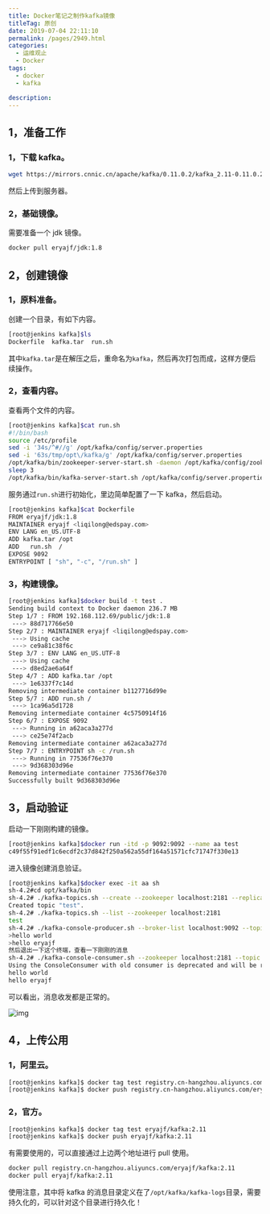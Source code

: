 ```yaml
---
title: Docker笔记之制作kafka镜像
titleTag: 原创
date: 2019-07-04 22:11:10
permalink: /pages/2949.html
categories: 
  - 运维观止
  - Docker
tags: 
  - docker
  - kafka

description: 
---
```


## 1，准备工作



### 1，下载 kafka。



```sh
wget https://mirrors.cnnic.cn/apache/kafka/0.11.0.2/kafka_2.11-0.11.0.2.tgz
```



然后上传到服务器。



### 2，基础镜像。



需要准备一个 jdk 镜像。



```sh
docker pull eryajf/jdk:1.8
```



## 2，创建镜像



### 1，原料准备。



创建一个目录，有如下内容。



```sh
[root@jenkins kafka]$ls
Dockerfile  kafka.tar  run.sh
```



其中`kafka.tar`是在解压之后，重命名为`kafka`，然后再次打包而成，这样方便后续操作。



### 2，查看内容。



查看两个文件的内容。



```sh
[root@jenkins kafka]$cat run.sh
#!/bin/bash
source /etc/profile
sed -i '34s/^#//g' /opt/kafka/config/server.properties
sed -i '63s/tmp/opt\/kafka/g' /opt/kafka/config/server.properties
/opt/kafka/bin/zookeeper-server-start.sh -daemon /opt/kafka/config/zookeeper.properties
sleep 3
/opt/kafka/bin/kafka-server-start.sh /opt/kafka/config/server.properties
```



服务通过`run.sh`进行初始化，里边简单配置了一下 kafka，然后启动。



```sh
[root@jenkins kafka]$cat Dockerfile
FROM eryajf/jdk:1.8
MAINTAINER eryajf <liqilong@edspay.com>
ENV LANG en_US.UTF-8
ADD kafka.tar /opt
ADD   run.sh  /
EXPOSE 9092
ENTRYPOINT [ "sh", "-c", "/run.sh" ]
```



### 3，构建镜像。



```sh
[root@jenkins kafka]$docker build -t test .
Sending build context to Docker daemon 236.7 MB
Step 1/7 : FROM 192.168.112.69/public/jdk:1.8
 ---> 88d717766e50
Step 2/7 : MAINTAINER eryajf <liqilong@edspay.com>
 ---> Using cache
 ---> ce9a81c38f6c
Step 3/7 : ENV LANG en_US.UTF-8
 ---> Using cache
 ---> d8ed2ae6a64f
Step 4/7 : ADD kafka.tar /opt
 ---> 1e6337f7c14d
Removing intermediate container b1127716d99e
Step 5/7 : ADD run.sh /
 ---> 1ca96a5d1728
Removing intermediate container 4c5750914f16
Step 6/7 : EXPOSE 9092
 ---> Running in a62aca3a277d
 ---> ce25e74f2acb
Removing intermediate container a62aca3a277d
Step 7/7 : ENTRYPOINT sh -c /run.sh
 ---> Running in 77536f76e370
 ---> 9d368303d96e
Removing intermediate container 77536f76e370
Successfully built 9d368303d96e
```



## 3，启动验证



启动一下刚刚构建的镜像。



```sh
[root@jenkins kafka]$docker run -itd -p 9092:9092 --name aa test
c49f55f91edf1c6ecdf2c37d842f250a562a55df164a51571cfc71747f330e13
```



进入镜像创建消息验证。



```sh
[root@jenkins kafka]$docker exec -it aa sh
sh-4.2#cd opt/kafka/bin
sh-4.2# ./kafka-topics.sh --create --zookeeper localhost:2181 --replication-factor 1 --partitions 1 --topic test
Created topic "test".
sh-4.2# ./kafka-topics.sh --list --zookeeper localhost:2181
test
sh-4.2# ./kafka-console-producer.sh --broker-list localhost:9092 --topic test
>hello world
>hello eryajf
然后退出一下这个终端，查看一下刚刚的消息
sh-4.2# ./kafka-console-consumer.sh --zookeeper localhost:2181 --topic test --from-beginning
Using the ConsoleConsumer with old consumer is deprecated and will be removed in a future major release. Consider using the new consumer by passing [bootstrap-server] instead of [zookeeper].
hello world
hello eryajf
```



可以看出，消息收发都是正常的。





![img](http://t.eryajf.net/imgs/2021/09/6845deaffabe4983.jpg)





## 4，上传公用



### 1，阿里云。



```sh
[root@jenkins kafka]$ docker tag test registry.cn-hangzhou.aliyuncs.com/eryajf/kafka:2.11
[root@jenkins kafka]$ docker push registry.cn-hangzhou.aliyuncs.com/eryajf/kafka:2.11
```



### 2，官方。



```sh
[root@jenkins kafka]$ docker tag test eryajf/kafka:2.11
[root@jenkins kafka]$ docker push eryajf/kafka:2.11
```



有需要使用的，可以直接通过上边两个地址进行 pull 使用。



```sh
docker pull registry.cn-hangzhou.aliyuncs.com/eryajf/kafka:2.11
docker pull eryajf/kafka:2.11
```



使用注意，其中将 kafka 的消息目录定义在了`/opt/kafka/kafka-logs`目录，需要持久化的，可以针对这个目录进行持久化！
